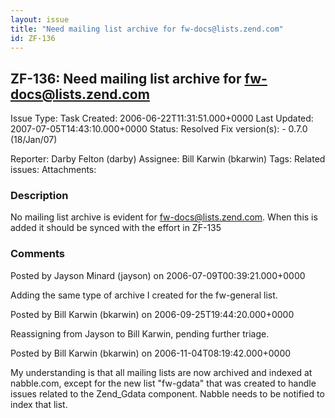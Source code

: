 ```yaml
---
layout: issue
title: "Need mailing list archive for fw-docs@lists.zend.com"
id: ZF-136
---
```


ZF-136: Need mailing list archive for fw-docs@lists.zend.com
------------------------------------------------------------

 Issue Type: Task Created: 2006-06-22T11:31:51.000+0000 Last Updated: 2007-07-05T14:43:10.000+0000 Status: Resolved Fix version(s): - 0.7.0 (18/Jan/07)
 
 Reporter:  Darby Felton (darby)  Assignee:  Bill Karwin (bkarwin)  Tags: 
 Related issues: 
 Attachments: 
### Description

No mailing list archive is evident for fw-docs@lists.zend.com. When this is added it should be synced with the effort in ZF-135

 

 

### Comments

Posted by Jayson Minard (jayson) on 2006-07-09T00:39:21.000+0000

Adding the same type of archive I created for the fw-general list.

 

 

Posted by Bill Karwin (bkarwin) on 2006-09-25T19:44:20.000+0000

Reassigning from Jayson to Bill Karwin, pending further triage.

 

 

Posted by Bill Karwin (bkarwin) on 2006-11-04T08:19:42.000+0000

My understanding is that all mailing lists are now archived and indexed at nabble.com, except for the new list "fw-gdata" that was created to handle issues related to the Zend\_Gdata component. Nabble needs to be notified to index that list.

 

 